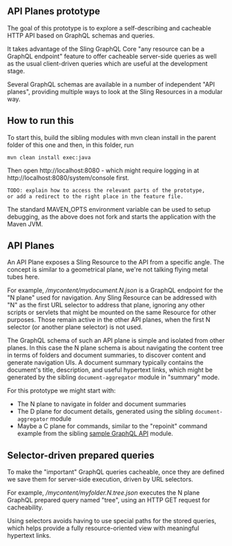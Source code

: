 API Planes prototype
---

The goal of this prototype is to explore a self-describing and cacheable HTTP API based on
GraphQL schemas and queries.

It takes advantage of the Sling GraphQL Core "any resource can be a GraphQL endpoint"
feature to offer cacheable server-side queries as well as the usual client-driven queries
which are useful at the development stage.

Several GraphQL schemas are available in a number of independent "API planes", providing 
multiple ways to look at the Sling Resources in a modular way.

## How to run this

To start this, build the sibling modules with mvn clean install in the parent folder of this one and then, in this folder, run

    mvn clean install exec:java

Then open http://localhost:8080 - which might require logging in at http://localhost:8080/system/console first.

    TODO: explain how to access the relevant parts of the prototype,
    or add a redirect to the right place in the feature file.

The standard MAVEN_OPTS environment variable can be used to setup debugging, as the above does not fork and starts the application with the Maven JVM.

## API Planes

An API Plane exposes a Sling Resource to the API from a specific angle. The concept is 
similar to a geometrical plane, we're not talking flying metal tubes here.

For example, _/mycontent/mydocument.N.json_ is a GraphQL endpoint for the "N plane" used
for navigation. Any Sling Resource can be addressed with "N" as the first URL selector
to address that plane, ignoring any other scripts or servlets that might be mounted on the
same Resource for other purposes. Those remain active in the other API planes, when
the first N selector (or another plane selector) is not used.

The GraphQL schema of such an API plane is simple and isolated from other planes. In this
case the N plane schema is about navigating the content tree in terms of folders and
document summaries, to discover content and generate navigation UIs. A document summary
typically contains the document's title, description, and useful hypertext links, which
might be generated by the sibling `document-aggregator` module in "summary" mode.

For this prototype we might start with:
 * The N plane to navigate in folder and document summaries
 * The D plane for document details, generated using the sibling `document-aggregator` module
 * Maybe a C plane for commands, similar to the "repoinit" command example from the sibling [sample GraphQL API](../sample-graphql-api/) module.

## Selector-driven prepared queries

To make the "important" GraphQL queries cacheable, once they are defined we save them for
server-side execution, driven by URL selectors.

For example, _/mycontent/myfolder.N.tree.json_ executes the N plane GraphQL prepared query named "tree", 
using an HTTP GET request for cacheability.

Using selectors avoids having to use special paths for the stored queries, which helps provide
a fully resource-oriented view with meaningful hypertext links.